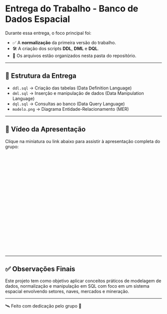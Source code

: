# Entrega do Trabalho - Banco de Dados Espacial

Durante essa entrega, o foco principal foi:

- ✅ A **normalização** da primeira versão do trabalho.
- 🛠️ A criação dos scripts **DDL**, **DML** e **DQL**.
- 📂 Os arquivos estão organizados nesta pasta do repositório.

---

## 📁 Estrutura da Entrega

- `ddl.sql` → Criação das tabelas (Data Definition Language)
- `dml.sql` → Inserção e manipulação de dados (Data Manipulation Language)
- `dql.sql` → Consultas ao banco (Data Query Language)
- `modelo.png` → Diagrama Entidade-Relacionamento (MER)

---

## 🎥 Vídeo da Apresentação

Clique na miniatura ou link abaixo para assistir à apresentação completa do grupo:

<center>
<iframe width="560" height="315" src="" title="YouTube video player" frameborder="0" allow="accelerometer; autoplay; clipboard-write; encrypted-media; gyroscope; picture-in-picture; web-share" referrerpolicy="strict-origin-when-cross-origin" allowfullscreen></iframe>
</center>

---

## ✅ Observações Finais

Este projeto tem como objetivo aplicar conceitos práticos de modelagem de dados, normalização e manipulação em SQL com foco em um sistema espacial envolvendo setores, naves, mercados e mineração.

---

🛰️ Feito com dedicação pelo grupo 🚀
